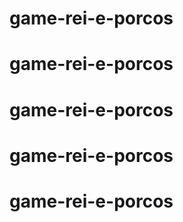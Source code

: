 # game-rei-e-porcos
# game-rei-e-porcos
# game-rei-e-porcos
# game-rei-e-porcos
# game-rei-e-porcos

